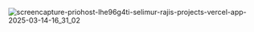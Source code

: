 ![screencapture-priohost-lhe96g4ti-selimur-rajis-projects-vercel-app-2025-03-14-16_31_02](https://github.com/user-attachments/assets/6883466e-54b2-4e15-99c0-56111063ba78)
